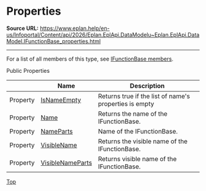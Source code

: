 # Properties

**Source URL:** https://www.eplan.help/en-us/Infoportal/Content/api/2026/Eplan.EplApi.DataModelu~Eplan.EplApi.DataModel.IFunctionBase_properties.html

---

For a list of all members of this type, see [IFunctionBase members](Eplan.EplApi.DataModelu~Eplan.EplApi.DataModel.IFunctionBase_members.html).

Public Properties

|  | Name | Description |
| --- | --- | --- |
| Property | [IsNameEmpty](Eplan.EplApi.DataModelu~Eplan.EplApi.DataModel.IFunctionBase~IsNameEmpty.html) | Returns true if the list of name's properties is empty |
| Property | [Name](Eplan.EplApi.DataModelu~Eplan.EplApi.DataModel.IFunctionBase~Name.html) | Returns the name of the IFunctionBase. |
| Property | [NameParts](Eplan.EplApi.DataModelu~Eplan.EplApi.DataModel.IFunctionBase~NameParts.html) | Name of the IFunctionBase. |
| Property | [VisibleName](Eplan.EplApi.DataModelu~Eplan.EplApi.DataModel.IFunctionBase~VisibleName.html) | Returns the visible name of the IFunctionBase. |
| Property | [VisibleNameParts](Eplan.EplApi.DataModelu~Eplan.EplApi.DataModel.IFunctionBase~VisibleNameParts.html) | Returns visible name of the IFunctionBase. |

[Top](#top)
